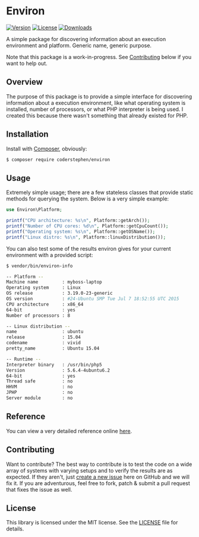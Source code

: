 # Environ
[![Version](https://img.shields.io/packagist/v/coderstephen/environ.svg)](https://packagist.org/packages/coderstephen/environ)
[![License](https://img.shields.io/packagist/l/coderstephen/environ.svg)](https://packagist.org/packages/coderstephen/environ)
[![Downloads](https://img.shields.io/packagist/dt/coderstephen/environ.svg)](https://packagist.org/packages/coderstephen/environ)

A simple package for discovering information about an execution environment and platform. Generic name, generic purpose.

Note that this package is a work-in-progress. See [Contributing](#contributing) below if you want to help out.

## Overview
The purpose of this package is to provide a simple interface for discovering information about a execution environment, like what operating system is installed, number of processors, or what PHP interpreter is being used. I created this because there wasn't something that already existed for PHP.

## Installation
Install with [Composer](http://getcomposer.org), obviously:

```sh
$ composer require coderstephen/environ
```

## Usage
Extremely simple usage; there are a few stateless classes that provide static methods for querying the system. Below is a very simple example:

```php
use Environ\Platform;

printf("CPU architecture: %s\n", Platform::getArch());
printf("Number of CPU cores: %d\n", Platform::getCpuCount());
printf("Operating system: %s\n", Platform::getOSName());
printf("Linux distro: %s\n", Platform::linuxDistribution());
```

You can also test some of the results environ gives for your current environment with a provided script:

```sh
$ vendor/bin/environ-info

-- Platform --
Machine name         : myboss-laptop
Operating system     : Linux
OS release           : 3.19.0-23-generic
OS version           : #24-Ubuntu SMP Tue Jul 7 18:52:55 UTC 2015
CPU architecture     : x86_64
64-bit               : yes
Number of processors : 8

-- Linux distribution --
name                 : ubuntu
release              : 15.04
codename             : vivid
pretty_name          : Ubuntu 15.04

-- Runtime --
Interpreter binary   : /usr/bin/php5
Version              : 5.6.4-4ubuntu6.2
64-bit               : yes
Thread safe          : no
HHVM                 : no
JPHP                 : no
Server module        : no
```

## Reference
You can view a very detailed reference online [here](http://coderstephen.github.io/environ/api).

## Contributing
Want to contribute? The best way to contribute is to test the code on a wide array of systems with varying setups and to verify the results are as expected. If they aren't, just [create a new issue](https://github.com/coderstephen/environ/issues/new) here on GitHub and we will fix it. If you are adventurous, feel free to fork, patch & submit a pull request that fixes the issue as well.

## License
This library is licensed under the MIT license. See the [LICENSE](LICENSE) file for details.
